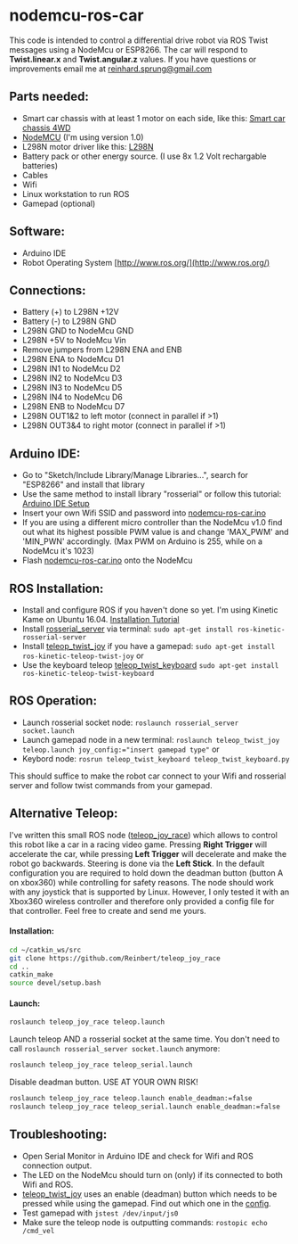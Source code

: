 # nodemcu-ros-car
This code is intended to control a differential drive robot via ROS Twist messages using a NodeMcu or ESP8266. The car will respond to __Twist.linear.x__ and __Twist.angular.z__ values. If you have questions or improvements email me at reinhard.sprung@gmail.com
## Parts needed:
- Smart car chassis with at least 1 motor on each side, like this: [Smart car chassis 4WD](https://www.aliexpress.com/item/Smart-car-chassis-4WD-4-wheel-drive-force-the-chronological-magnetic-motor-With-code-disc-tachometer/32622219972.html?spm=a2g0s.9042311.0.0.27424c4djmBIqw)
- [NodeMCU](https://en.wikipedia.org/wiki/NodeMCU) (I'm using version 1.0)
- L298N motor driver like this: [L298N](https://www.aliexpress.com/item/L298N-Module-Dual-H-Bridge-Stepper-Motor-Driver-Board-Modules-for-Arduino-Smart-Car-FZ0407-Free/1761850243.html)
- Battery pack or other energy source. (I use 8x 1.2 Volt rechargable batteries)
- Cables
- Wifi
- Linux workstation to run ROS
- Gamepad (optional)

## Software:
- Arduino IDE
- Robot Operating System [http://www.ros.org/](http://www.ros.org/)

## Connections:
- Battery (+) to L298N +12V 
- Battery (-) to L298N GND
- L298N GND to NodeMcu GND
- L298N +5V to NodeMcu Vin
- Remove jumpers from L298N ENA and ENB
- L298N ENA to NodeMcu D1
- L298N IN1 to NodeMcu D2
- L298N IN2 to NodeMcu D3
- L298N IN3 to NodeMcu D5
- L298N IN4 to NodeMcu D6
- L298N ENB to NodeMcu D7
- L298N OUT1&2 to left motor (connect in parallel if >1)
- L298N OUT3&4 to right motor (connect in parallel if >1)

## Arduino IDE:
- Go to "Sketch/Include Library/Manage Libraries...", search for "ESP8266" and install that library
- Use the same method to install library "rosserial" or follow this tutorial: [Arduino IDE Setup](http://wiki.ros.org/rosserial_arduino/Tutorials/Arduino%20IDE%20Setup)
- Insert your own Wifi SSID and password into [nodemcu-ros-car.ino](https://github.com/Reinbert/nodemcu-ros-car/blob/master/nodemcu-ros-car.ino)
- If you are using a different micro controller than the NodeMcu v1.0 find out what its highest possible PWM value is and change 'MAX_PWM' and 'MIN_PWN' accordingly. (Max PWM on Arduino is 255, while on a NodeMcu it's 1023)
- Flash [nodemcu-ros-car.ino](https://github.com/Reinbert/nodemcu-ros-car/blob/master/nodemcu-ros-car.ino) onto the NodeMcu

## ROS Installation:
- Install and configure ROS if you haven't done so yet. I'm using Kinetic Kame on Ubuntu 16.04. [Installation Tutorial](http://wiki.ros.org/ROS/Installation)
- Install [rosserial_server](http://wiki.ros.org/rosserial_server) via terminal: `sudo apt-get install ros-kinetic-rosserial-server`
- Install [teleop_twist_joy](http://wiki.ros.org/teleop_twist_joy) if you have a gamepad: `sudo apt-get install ros-kinetic-teleop-twist-joy` or
- Use the keyboard teleop [teleop_twist_keyboard](http://wiki.ros.org/teleop_twist_keyboard) `sudo apt-get install ros-kinetic-teleop-twist-keyboard`
## ROS Operation:
- Launch rosserial socket node: `roslaunch rosserial_server socket.launch`
- Launch gamepad node in a new terminal: `roslaunch teleop_twist_joy teleop.launch joy_config:="insert gamepad type"` or 
- Keybord node: `rosrun teleop_twist_keyboard teleop_twist_keyboard.py`

This should suffice to make the robot car connect to your Wifi and rosserial server and follow twist commands from your gamepad.
## Alternative Teleop:
I've written this small ROS node ([teleop_joy_race](https://github.com/Reinbert/teleop_joy_race)) which allows to control this robot like a car in a racing video game. Pressing __Right Trigger__ will accelerate the car, while pressing __Left Trigger__ will decelerate and make the robot go backwards. Steering is done via the __Left Stick__. In the default configuration you are required to hold down the deadman button (button A on xbox360) while controlling for safety reasons. The node should work with any joystick that is supported by Linux. However, I only tested it with an Xbox360 wireless controller and therefore only provided a config file for that controller. Feel free to create and send me yours.
#### Installation: 
```sh
cd ~/catkin_ws/src
git clone https://github.com/Reinbert/teleop_joy_race
cd ..
catkin_make
source devel/setup.bash
```
#### Launch:
```sh
roslaunch teleop_joy_race teleop.launch
```
Launch teleop AND a rosserial socket at the same time. You don't need to call `roslaunch rosserial_server socket.launch` anymore:
```sh
roslaunch teleop_joy_race teleop_serial.launch 
```
Disable deadman button. USE AT YOUR OWN RISK!
```sh
roslaunch teleop_joy_race teleop.launch enable_deadman:=false 
roslaunch teleop_joy_race teleop_serial.launch enable_deadman:=false
```
## Troubleshooting:
- Open Serial Monitor in Arduino IDE and check for Wifi and ROS connection output. 
- The LED on the NodeMcu should turn on (only) if its connected to both Wifi and ROS.
- [teleop_twist_joy](http://wiki.ros.org/teleop_twist_joy) uses an enable (deadman) button which needs to be pressed while using the gamepad. Find out which one in the [config](https://github.com/ros-teleop/teleop_twist_joy/tree/indigo-devel/config).
- Test gamepad with `jstest /dev/input/js0`
- Make sure the teleop node is outputting commands: `rostopic echo /cmd_vel`
